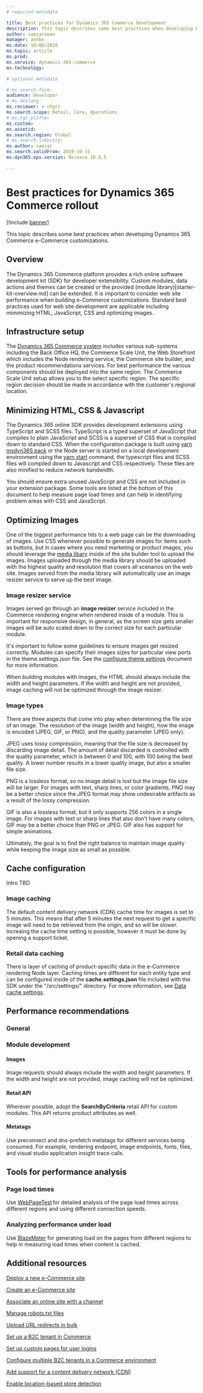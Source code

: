 ```yaml
---
# required metadata

title: Best practices for Dynamics 365 Commerce Development 
description: This topic describes some best practices when developing Dynamics 365 Commerce e-Commerce customizations. 
author: samjarawan
manager: annbe
ms.date: 10/06/2020
ms.topic: article
ms.prod: 
ms.service: dynamics-365-commerce
ms.technology: 

# optional metadata

# ms.search.form: 
audience: Developer
# ms.devlang: 
ms.reviewer: v-chgri
ms.search.scope: Retail, Core, Operations
# ms.tgt_pltfrm: 
ms.custom: 
ms.assetid: 
ms.search.region: Global
# ms.search.industry: 
ms.author: samjar
ms.search.validFrom: 2019-10-31
ms.dyn365.ops.version: Release 10.0.5

---
```

# Best practices for Dynamics 365 Commerce rollout

[!include [banner](../includes/banner.md)]

This topic describes some best practices when developing Dynamics 365 Commerce e-Commerce customizations.

## Overview
The Dynamics 365 Commerce platform provides a rich online software development kit (SDK) for developer extensibility. Custom modules, data actions and themes can be created or the provided (module library)[starter-kit-overview.md] can be extended. It is important to consider web site performance when building e-Commerce customizations.  Standard best practices used for web site development are applicable including mimimizing HTML, JavaScript, CSS and optimizing images.

## Infrastructure setup

The [Dynamics 365 Commerce system](../commerce-architecture.md) includes various sub-systems including the Back Office HQ, the Commerce Scale Unit, the Web Storefront which includes the Node rendering service, the Commerce site builder, and the product recommendations services.  For best performance the various components should be deployed into the same region.  The Commerce Scale Unit setup allows you to the select specific region. The specific region decision should be made in accordance with the customer's regional location.

## Minimizing HTML, CSS & Javascript

The Dynamics 365 online SDK provides development extensions using TypeScript and SCSS files.  TypeScript is a typed superset of JavaScript that compiles to plain JavaScript and SCSS is a superset of CSS that is compiled down to standard CSS.  When the configuration package is built using [yarn msdyn365 pack](cli-command-reference#pack.md) or the Node server is started on a local development environment using the [yarn start](setup-dev-environment#run-your-node-app.md) command, the typescript files and SCSS files will compiled down to Javascript and CSS respectively.  These files are also minified to reduce network bandwidth.

You should ensure extra unused JavaScript and CSS are not included in your extension package.  Some tools are listed at the bottom of this document to help measure page load times and can help in identifying problem areas with CSS and JavaScript.


## Optimizing Images
One of the biggest performance hits to a web page can be the downloading of images.  Use CSS whenever possible to generate images for items such as buttons, but in cases where you need marketing or product images, you should leverage the [media libary](dam-overview.md) inside of the site builder tool to upload the images.  Images uploaded through the media library should be uploaded with the highest quality and resolution that covers all scenarios on the web site.  Images served from the media library will automatically use an image resizer service to serve up the best image.

### Image resizer service
Images served go through an **image resizer** service included in the Commerce rendering engine when rendered inside of a module. This is important for responsive design, in general, as the screen size gets smaller images will be auto scaled down to the correct size for each particular module.

It's important to follow some guidelines to ensure images get resized correctly.  Modules can specify their images sizes for particular view ports in the theme.settings.json file.  See the [configure theme settings](configure-theme-settings.md) document for more information.

When building modules with images, the HTML should always include the width and height parameters. If the width and height are not provided, image caching will not be optimized through the image resizer.

### Image types
There are three aspects that come into play when determining the file size of an image. The resolution of the image (width and height), how the image is encoded (JPEG, GIF, or PNG), and the quality parameter (JPEG only). 

JPEG uses lossy compression, meaning that the file size is decreased by discarding image detail. The amount of detail discarded is controlled with the quality parameter, which is between 0 and 100, with 100 being the best quality. A lower number results in a lower quality image, but also a smaller file size. 

PNG is a lossless format, so no image detail is lost but the image file size will be larger. For images with text, sharp lines, or color gradients, PNG may be a better choice since the JPEG format may show undesirable artifacts as a result of the lossy compression. 

GIF is also a lossless format, but it only supports 256 colors in a single image. For images with text or sharp lines that also don't have many colors, GIF may be a better choice than PNG or JPEG. GIF also has support for simple animations.

Ultimately, the goal is to find the right balance to maintain image quality while keeping the image size as small as possible.


## Cache configuration

Intro TBD

### Image caching 

The default content delivery network (CDN) cache time for images is set to 5 minutes. This means that after 5 minutes the next request to get a specific image will need to be retrieved from the origin, and so will be slower. Increaing the cache time setting is possible, however it must be done by opening a support ticket.

### Retail data caching

There is layer of caching of product-specific data in the e-Commerce rendering Node layer. Caching times are different for each entity type and can be configured inside of the **cache.settings.json** file included with the SDK under the "/src/settings/" directory.  For more information, see [Data cache settings](e-commerce-extensibility/data-action-cache-settings.md).

## Performance recommendations 

### General


### Module development

#### Images

Image requests should always include the width and height parameters. If the width and height are not provided, image caching will not be optimized.

#### Retail API

Wherever possible, adopt the **SearchByCriteria** retail API for custom modules. This API returns product attributes as well.

#### Metatags

Use preconnect and dns-prefetch metatags for different services being consumed. For example, rendering endpoint, image endpoints, fonts, files, and visual studio application insight trace calls. 

## Tools for performance analysis

### Page load times 

Use [WebPageTest](https://webpagetest.org) for detailed analysis of the page load times across different regions and using different connection speeds.  

### Analyzing performance under load 

Use [BlazeMeter](https://blazemeter.com) for generating load on the pages from different regions to help in measuring load times when content is cached. 

## Additional resources

[Deploy a new e-Commerce site](deploy-ecommerce-site.md)

[Create an e-Commerce site](create-ecommerce-site.md)

[Associate an online site with a channel](associate-site-online-store.md)

[Manage robots.txt files](manage-robots-txt-files.md)

[Upload URL redirects in bulk](upload-bulk-redirects.md)

[Set up a B2C tenant in Commerce](set-up-B2C-tenant.md)

[Set up custom pages for user logins](custom-pages-user-logins.md)

[Configure multiple B2C tenants in a Commerce environment](configure-multi-B2C-tenants.md)

[Add support for a content delivery network (CDN)](add-cdn-support.md)

[Enable location-based store detection](enable-store-detection.md)
